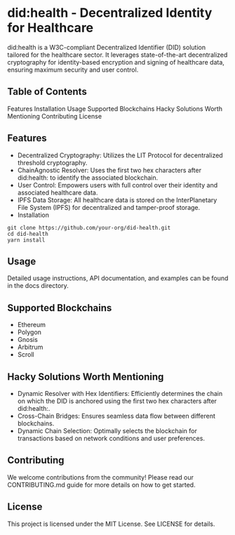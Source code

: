 # did:health - Decentralized Identity for Healthcare
did:health is a W3C-compliant Decentralized Identifier (DID) solution tailored for the healthcare sector. It leverages state-of-the-art decentralized cryptography for identity-based encryption and signing of healthcare data, ensuring maximum security and user control.

## Table of Contents
Features
Installation
Usage
Supported Blockchains
Hacky Solutions Worth Mentioning
Contributing
License

## Features
- Decentralized Cryptography: Utilizes the LIT Protocol for decentralized threshold cryptography.
- ChainAgnostic Resolver: Uses the first two hex characters after did:health: to identify the associated blockchain.
- User Control: Empowers users with full control over their identity and associated healthcare data.
- IPFS Data Storage: All healthcare data is stored on the InterPlanetary File System (IPFS) for decentralized and tamper-proof storage.
- Installation
```
git clone https://github.com/your-org/did-health.git
cd did-health
yarn install
```
## Usage
Detailed usage instructions, API documentation, and examples can be found in the docs directory.

## Supported Blockchains
- Ethereum
- Polygon
- Gnosis
- Arbitrum
- Scroll

## Hacky Solutions Worth Mentioning
- Dynamic Resolver with Hex Identifiers: Efficiently determines the chain on which the DID is anchored using the first two hex characters after did:health:.
- Cross-Chain Bridges: Ensures seamless data flow between different blockchains.
- Dynamic Chain Selection: Optimally selects the blockchain for transactions based on network conditions and user preferences.

## Contributing
We welcome contributions from the community! Please read our CONTRIBUTING.md guide for more details on how to get started.

## License
This project is licensed under the MIT License. See LICENSE for details.

